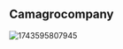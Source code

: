 ## Camagrocompany

![1743595807945](https://github.com/user-attachments/assets/038c1122-f2b8-4d99-9d9c-26f324538119)
